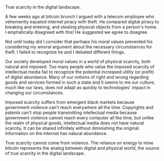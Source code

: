 
True scarcity in the digital landscape.

A few weeks ago at bitcoin brunch I argued with a telecom employee who
vehemently equated internet piracy with theft. He compared digital
piracy to breaking and entering, and stealing physical objects from a
person\'s home. I emphatically disagreed with this! He suggested we
agree to disagree.

Not until today did I consider that perhaps his moral values prevented
his considering my amoral argument about the necessary circumstances for
theft. I failed to recognize he and I debated different things.

Our society developed moral values in a world of physical scarcity, both
natural and imposed. Too many people who value the imposed scarcity of
intellectual media fail to recognize the potential increased utility (or
profit) of digital abundance. Many of our notions of right and wrong
regarding goods and services formed in such a state and it seems to me
our culture, much like our laws, does not adapt as quickly to
technologies\' impact in changing our circumstances.

Imposed scarcity suffers from emergent black markets because government
violence can\'t reach everywhere all the time. Copyrights and patents
can\'t stop people transmitting intellectual media because government
violence cannot reach every computer all the time, but unlike the realm
of physical goods, intellectual media does not have natural scarcity. It
can be shared infinitely without diminishing the original. Information
on the internet has natural abundance.

True scarcity cannot come from violence. The reliance on energy to mine
bitcoin represents the analog between digital and physical world, the
source of true scarcity in the digital landscape.


